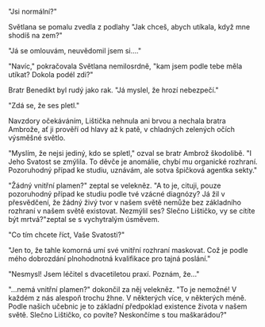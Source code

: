 

"Jsi normální?"

Světlana se pomalu zvedla z podlahy "Jak chceš, abych utíkala, když mne shodíš na zem?"

"Já se omlouvám, neuvědomil jsem si...."

"Navíc," pokračovala Světlana nemilosrdně, "kam jsem podle tebe měla utíkat? Dokola podél zdi?"

Bratr Benedikt byl rudý jako rak. "Já myslel, že hrozí nebezpečí."

"Zdá se, že ses pletl."

Navzdory očekáváním, Lištička nehnula ani brvou a nechala bratra Ambrože, ať ji prověří od hlavy až k patě, v chladných zelených očích výsměšné světlo.

"Myslím, že nejsi jediný, kdo se spletl," ozval se bratr Ambrož škodolibě. "I Jeho Svatost se zmýlila. To děvče je anomálie, chybí mu organické rozhraní. Pozoruhodný případ ke studiu, uznávám, ale sotva špičková agentka sekty."

"Žádný vnitřní plamen?" zeptal se velekněz. "A to je, cituji, pouze pozoruhodný případ ke studiu podle tvé vzácné diagnózy? Já žil v přesvědčení, že žádný živý tvor v našem světě nemůže bez základního rozhraní v našem světě existovat. Nezmýlil ses? Slečno Lištičko, vy se cítíte být mrtvá?"zeptal se s vychytralým úsměvem.

"Co tím chcete říct, Vaše Svatosti?"

"Jen to, že tahle komorná umí své vnitřní rozhraní maskovat. Což je podle mého dobrozdání plnohodnotná kvalifikace pro tajná poslání."

"Nesmysl! Jsem léčitel s dvacetiletou praxí. Poznám, že..."

"...nemá vnitřní plamen?" dokončil za něj velekněz. "To je nemožné! V každém z nás alespoň trochu žhne. V některých více, v některých méně. Podle našich učebnic je to základní předpoklad existence života v našem světě. Slečno Lištičko, co povíte? Neskončíme s tou maškarádou?"